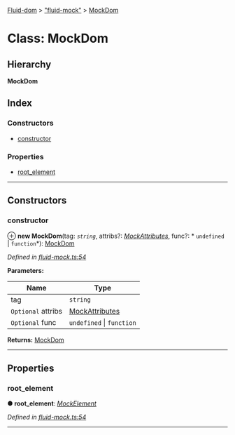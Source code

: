 [Fluid-dom](../README.md) > ["fluid-mock"](../modules/_fluid_mock_.md) > [MockDom](../classes/_fluid_mock_.mockdom.md)

# Class: MockDom

## Hierarchy

**MockDom**

## Index

### Constructors

* [constructor](_fluid_mock_.mockdom.md#constructor)

### Properties

* [root_element](_fluid_mock_.mockdom.md#root_element)

---

## Constructors

<a id="constructor"></a>

###  constructor

⊕ **new MockDom**(tag: *`string`*, attribs?: *[MockAttributes](../interfaces/_fluid_mock_.mockattributes.md)*, func?: * `undefined` &#124; `function`*): [MockDom](_fluid_mock_.mockdom.md)

*Defined in [fluid-mock.ts:54](https://github.com/WazzaMo/fluid-dom/blob/0ae4ee4/src/fluid-mock.ts#L54)*

**Parameters:**

| Name | Type |
| ------ | ------ |
| tag | `string` |
| `Optional` attribs | [MockAttributes](../interfaces/_fluid_mock_.mockattributes.md) |
| `Optional` func |  `undefined` &#124; `function`|

**Returns:** [MockDom](_fluid_mock_.mockdom.md)

___

## Properties

<a id="root_element"></a>

###  root_element

**● root_element**: *[MockElement](_fluid_mock_.mockelement.md)*

*Defined in [fluid-mock.ts:54](https://github.com/WazzaMo/fluid-dom/blob/0ae4ee4/src/fluid-mock.ts#L54)*

___

